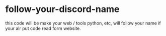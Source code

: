 # follow-your-discord-name
this code will be make your web / tools python, etc, will follow your name if your alr put code read form website.

